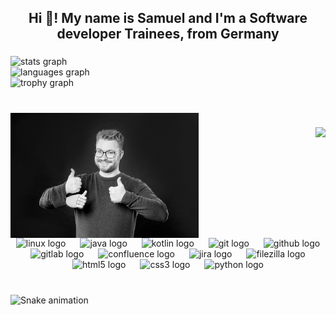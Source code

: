 <h2 align="center">Hi 👋! My name is Samuel and I'm a Software developer Trainees, from Germany</h2>

###

<div align="left">
  <img src="https://github-readme-stats.vercel.app/api?username=Samuel-Oechsle&hide_title=false&hide_rank=false&show_icons=true&include_all_commits=true&count_private=true&disable_animations=false&theme=radical&locale=en&hide_border=false" height="150" alt="stats graph" /> <br>
  <img src="https://github-readme-stats.vercel.app/api/top-langs?username=Samuel-Oechsle&locale=en&hide_title=false&layout=compact&card_width=320&langs_count=3&theme=radical&hide_border=false" height="150" alt="languages graph" /> <br>
  <img src="https://github-profile-trophy.vercel.app?username=Samuel-Oechsle&theme=dracula&no-bg=true&margin-w=20&margin-h=0" height="150" alt="trophy graph"  />
</div>

###

<br clear="both">

<img align="left" height="200" src="OechsleSamuel_248_web.jpg"  />

###

<img align="right" src="https://profile-counter.glitch.me/Samuel-Oechsle/count.svg?"  />

###

<br clear="both">

<div align="center">
  <img src="https://cdn.jsdelivr.net/gh/devicons/devicon/icons/linux/linux-original.svg" height="45" alt="linux logo"  />
  <img width="15" />
  <img src="https://cdn.jsdelivr.net/gh/devicons/devicon/icons/java/java-original.svg" height="45" alt="java logo"  />
  <img width="15" />
  <img src="https://cdn.jsdelivr.net/gh/devicons/devicon/icons/kotlin/kotlin-original.svg" height="45" alt="kotlin logo"  />
  <img width="15" />
  <img src="https://cdn.jsdelivr.net/gh/devicons/devicon/icons/git/git-original.svg" height="45" alt="git logo"  />
  <img width="15" />
  <img src="https://cdn.jsdelivr.net/gh/devicons/devicon/icons/github/github-original.svg" height="45" alt="github logo"  />
  <img width="15" />
  <img src="https://cdn.jsdelivr.net/gh/devicons/devicon/icons/gitlab/gitlab-original.svg" height="45" alt="gitlab logo"  />
  <img width="15" />
  <img src="https://cdn.jsdelivr.net/gh/devicons/devicon/icons/confluence/confluence-original.svg" height="45" alt="confluence logo"  />
  <img width="15" />
  <img src="https://cdn.jsdelivr.net/gh/devicons/devicon/icons/jira/jira-original.svg" height="45" alt="jira logo"  />
  <img width="15" />
  <img src="https://cdn.jsdelivr.net/gh/devicons/devicon/icons/filezilla/filezilla-plain.svg" height="45" alt="filezilla logo"  />
  <img width="15" />
  <img src="https://cdn.jsdelivr.net/gh/devicons/devicon/icons/html5/html5-original.svg" height="45" alt="html5 logo"  />
  <img width="15" />
  <img src="https://cdn.jsdelivr.net/gh/devicons/devicon/icons/css3/css3-original.svg" height="45" alt="css3 logo"  />
  <img width="15" />
  <img src="https://cdn.jsdelivr.net/gh/devicons/devicon/icons/python/python-original.svg" height="45" alt="python logo"  />
</div>

###

<br clear="both">

<img src="https://raw.githubusercontent.com/Samuel-Oechsle/Samuel-Oechsle/output/snake.svg" alt="Snake animation" />

###
